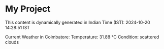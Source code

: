 # My Project

This content is dynamically generated in Indian Time (IST): 2024-10-20 14:28:51 IST


Current Weather in Coimbatore:
Temperature: 31.88 °C
Condition: scattered clouds
